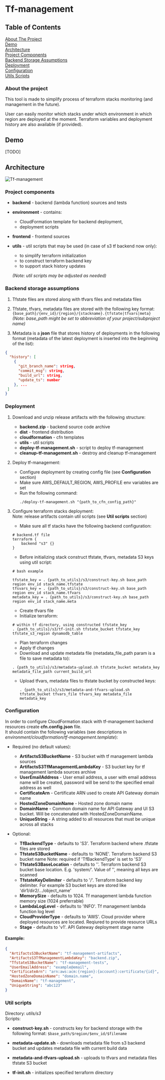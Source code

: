 # Tf-management

## Table of Contents  
[About The Project](#aboutTheProject)  
[Demo](#demo)  
[Architecture](#architecture)  
[Project Components](#projectComponents)  
[Backend Storage Assumptions](#backendStorageAssumptions)  
[Deployment](#deployment)  
[Configuration](#configuration)  
[Utils Scripts](#utils)  


<a name="aboutTheProject"/>

### About the project

This tool is made to simplify process of terraform stacks monitoring 
(and management in the future). 

User can easily monitor which stacks under which environment in which region 
are deployed at the moment. Terraform variables and deployment history are 
also available (if provided).    


<a name="demo"/>

## Demo

[TODO] 

<a name="architecture"/>

## Architecture
![Tf-management](tf-management.png "Tf-management diagram")

<a name="projectComponents"/>

### Project components

- **backend** - backend (lambda function) sources and tests

- **environment** - contains:
    * CloudFormation template for backend deployment,
    * deployment scripts

- **frontend** - frontend sources

- **utils** - util scripts that may be used (in case of s3 tf backend now only):  
    * to simplify terraform initialization 
    * to construct terraform backend key  
    * to support stack history updates
    
    _(Note: util scripts may be adjusted as needed)_


<a name="backendStorageAssumptions"/>

### Backend storage assumptions

1. Tfstate files are stored along with tfvars files and metadata files

2. Tfstate, tfvars, metadata files are stored with the following key format:
```{base_path}/{env_id}/{region}/{stackname}.{tfstate|tfvars|meta}```  
_(Note: base_path might be set to abbreviation of your project/subproject name)_

3. Metadata is a **json** file that stores history of deployments in the 
   following format (metadata of the latest deployment is inserted into the
   beginning of the list):
```json
{
  "history": [
    {
      "git_branch_name": string,
      "commit_msg": string,
      "build_url": string,
      "update_ts": number
    }, ...
 ]
}
``` 

<a name="deployment"/>

### Deployment

1. Download and unzip release artifacts with the following structure:
    - **backend.zip** - backend source code archive
    - **dist** - frontend distribution
    - **cloudformation** - cfn templates
    - **utils** - util scripts
    - **deploy-tf-management.sh** - script to deploy tf-management
    - **cleanup-tf-management.sh** - destroy and cleanup tf-management

2. Deploy tf-management:

    - Configure deployment by creating config file (see **Configuration** section)
    - Make sure AWS_DEFAULT_REGION, AWS_PROFILE env variables are set
    - Run the following command:
        ```
        ./deploy-tf-management.sh "{path_to_cfn_config_path}"
        ```

3. Configure terraform stacks deployment:  
    Note: release artifacts contain util scripts (see **Util scripts** section)
    
    - Make sure all tf stacks have the following backend configuration:
    ```hcl-terraform
    # backend.tf file
    terraform {
        backend "s3" {}
    }
    ```
    - Before initializing stack construct tfstate, tfvars, metadata S3 keys using util script:
    ```
    # bash example
    
    tfstate_key = . {path_to_utils}/s3/construct-key.sh base_path region env_id stack_name.tfstate 
    tfsvars_key = . {path_to_utils}/s3/construct-key.sh base_path region env_id stack_name.tfvars
    metadata_key = . {path_to_utils}/s3/construct-key.sh base_path region env_id stack_name.meta
    ```
    - Create tfvars file
    - Initialize terraform:  
    ```
    # within tf directory, using constructed tfstate_key
    . {path_to_utils}/s3/tf-init.sh tfstate_bucket tfstate_key tfstate_s3_region dynamodb_table
    ```   
    - Plan terraform changes
    - Apply tf changes
    - Download and update metadata file (metadata_file_path param is a file to save metadata to):
    ```
    . {path_to_utils}/s3/metadata-upload.sh tfstate_bucket metadata_key metadata_file_path current_build_url
    ```
    - Upload tfvars, metadata files to tfstate bucket by constructed keys:
        ```
        . {path_to_utils}/s3/metadata-and-tfvars-upload.sh tfstate_bucket tfvars_file tfvars_key metadata_file metadata_key
        ```

<a name="configuration"/>

### Configuration

In order to configure CloudFormation stack with tf-management backend resources
create **cfn.config.json** file.  
It should contain the following variables (see descriptions in 
_environment/cloudformation/tf-management.template_):   

- Required (no default values):
    - **ArtifactsS3BucketName** - S3 bucket with tf management lambda sources
    - **ArtifactsS3TfManagementLambdaKey** - S3 bucket key for tf management lambda sources archive
    - **UserEmailAddress** - User email address, a user with email address name will be 
      created, password will be send to the specified email address as well
    - **CertificateArn** - Certificate ARN used to create API Gateway domain name
    - **HostedZoneDomainName** - Hosted zone domain name
    - **DomainName** - Common domain name for API Gateway and UI S3 bucket.
      Will be concatenated with HostedZoneDomainName.
    - **UniqueString** - A string added to all resources that must be unique across all stacks

- Optional:
    - **TfBackendType** - defaults to 'S3'. Terraform backend where .tfstate files are stored
    - **TfstateS3BucketName** - defaults to 'NONE'. Terraform backend S3 bucket name
        Note: required if 'TfBackendType' is set to 'S3'
    - **TfstateS3BaseLocation** - defaults to ''. Terraform backend S3 bucket base location. E.g. 'system/'.
      Value of '', meaning all keys are scanned
    - **TfstateKeyDelimiter** - defaults to '/'. Terraform backend key delimiter. For example S3 bucket keys
      are stored like 'dir1/dir2/.../object_name'
    - **MemorySize** - defaults to 1024. Tf management lambda function memory size (1024 preferrable)
    - **LambdaLogLevel** - defaults to 'INFO'. Tf management lambda function log level
    - **CloudProviderType** - defaults to 'AWS'. Cloud provider where deployed resources are located.
      Reqiured to provide resource URLs
    - **Stage** - defaults to 'v1'. API Gateway deployment stage name
              
#### Example:
```json
{
  "ArtifactsS3BucketName": "tf-management-artifacts",
  "ArtifactsS3TfManagementLambdaKey": "backend.zip",
  "TfstateS3BucketName": "tf-management-tests",
  "UserEmailAddress": "example@email",
  "CertificateArn": "arn:aws:acm:{region}:{account}:certificate/{id}",
  "HostedZoneDomainName": "domain.name",
  "DomainName": "tf-management",
  "UniqueString": "abc123"
}
```

<a name="utils"/>

### Util scripts

Directory: _utils/s3_  
Scripts:  

- **construct-key.sh** - constructs key for backend storage with the following format:
```$base_path/$region/$env_id/$filename``` 

- **metadata-update.sh** - downloads metadata file from s3 backend bucket and 
updates metadata file with current build data

- **metadata-and-tfvars-upload.sh** - uploads to tfvars and metadata files tfstate S3 bucket  

- **tf-init.sh** - initializes specified terraform directory
